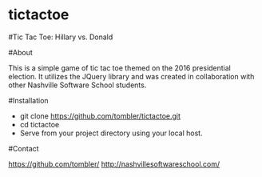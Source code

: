 # tictactoe
#Tic Tac Toe: Hillary vs. Donald

#About

This is a simple game of tic tac toe themed on the 2016 presidential election. It utilizes the JQuery library and was created in collaboration with other Nashville Software School students.

#Installation

- git clone https://github.com/tombler/tictactoe.git
- cd tictactoe
- Serve from your project directory using your local host.



#Contact

https://github.com/tombler/ http://nashvillesoftwareschool.com/
